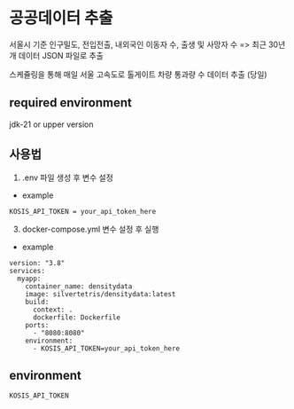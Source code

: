 # 공공데이터 추출
서울시 기준 인구밀도, 전입전출, 내외국인 이동자 수, 출생 및 사망자 수 => 최근 30년개 데이터 JSON 파일로 추출

스케쥴링을 통해 매일 서울 고속도로 톨게이트 차량 통과량 수 데이터 추출 (당일)


## required environment
jdk-21 or upper version

## 사용법

1. .env 파일 생성 후 변수 설정
- example
```
KOSIS_API_TOKEN = your_api_token_here
```

3. docker-compose.yml 변수 설정 후 실행

- example
```
version: "3.8"
services:
  myapp:
    container_name: densitydata
    image: silvertetris/densitydata:latest
    build:
      context: .
      dockerfile: Dockerfile
    ports:
      - "8080:8080"
    environment:
      - KOSIS_API_TOKEN=your_api_token_here

```

## environment
```
KOSIS_API_TOKEN
```
